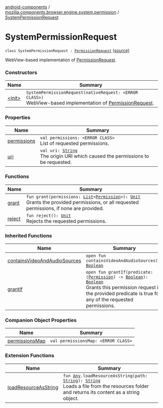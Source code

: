 [android-components](../../index.md) / [mozilla.components.browser.engine.system.permission](../index.md) / [SystemPermissionRequest](./index.md)

# SystemPermissionRequest

`class SystemPermissionRequest : `[`PermissionRequest`](../../mozilla.components.concept.engine.permission/-permission-request/index.md) [(source)](https://github.com/mozilla-mobile/android-components/blob/master/components/browser/engine-system/src/main/java/mozilla/components/browser/engine/system/permission/SystemPermissionRequest.kt#L18)

WebView-based implementation of [PermissionRequest](../../mozilla.components.concept.engine.permission/-permission-request/index.md).

### Constructors

| Name | Summary |
|---|---|
| [&lt;init&gt;](-init-.md) | `SystemPermissionRequest(nativeRequest: <ERROR CLASS>)`<br>WebView-based implementation of [PermissionRequest](../../mozilla.components.concept.engine.permission/-permission-request/index.md). |

### Properties

| Name | Summary |
|---|---|
| [permissions](permissions.md) | `val permissions: <ERROR CLASS>`<br>List of requested permissions. |
| [uri](uri.md) | `val uri: `[`String`](https://kotlinlang.org/api/latest/jvm/stdlib/kotlin/-string/index.html)<br>The origin URI which caused the permissions to be requested. |

### Functions

| Name | Summary |
|---|---|
| [grant](grant.md) | `fun grant(permissions: `[`List`](https://kotlinlang.org/api/latest/jvm/stdlib/kotlin.collections/-list/index.html)`<`[`Permission`](../../mozilla.components.concept.engine.permission/-permission/index.md)`>): `[`Unit`](https://kotlinlang.org/api/latest/jvm/stdlib/kotlin/-unit/index.html)<br>Grants the provided permissions, or all requested permissions, if none are provided. |
| [reject](reject.md) | `fun reject(): `[`Unit`](https://kotlinlang.org/api/latest/jvm/stdlib/kotlin/-unit/index.html)<br>Rejects the requested permissions. |

### Inherited Functions

| Name | Summary |
|---|---|
| [containsVideoAndAudioSources](../../mozilla.components.concept.engine.permission/-permission-request/contains-video-and-audio-sources.md) | `open fun containsVideoAndAudioSources(): `[`Boolean`](https://kotlinlang.org/api/latest/jvm/stdlib/kotlin/-boolean/index.html) |
| [grantIf](../../mozilla.components.concept.engine.permission/-permission-request/grant-if.md) | `open fun grantIf(predicate: (`[`Permission`](../../mozilla.components.concept.engine.permission/-permission/index.md)`) -> `[`Boolean`](https://kotlinlang.org/api/latest/jvm/stdlib/kotlin/-boolean/index.html)`): `[`Boolean`](https://kotlinlang.org/api/latest/jvm/stdlib/kotlin/-boolean/index.html)<br>Grants this permission request if the provided predicate is true for any of the requested permissions. |

### Companion Object Properties

| Name | Summary |
|---|---|
| [permissionsMap](permissions-map.md) | `val permissionsMap: <ERROR CLASS>` |

### Extension Functions

| Name | Summary |
|---|---|
| [loadResourceAsString](../../mozilla.components.support.test.file/kotlin.-any/load-resource-as-string.md) | `fun `[`Any`](https://kotlinlang.org/api/latest/jvm/stdlib/kotlin/-any/index.html)`.loadResourceAsString(path: `[`String`](https://kotlinlang.org/api/latest/jvm/stdlib/kotlin/-string/index.html)`): `[`String`](https://kotlinlang.org/api/latest/jvm/stdlib/kotlin/-string/index.html)<br>Loads a file from the resources folder and returns its content as a string object. |
